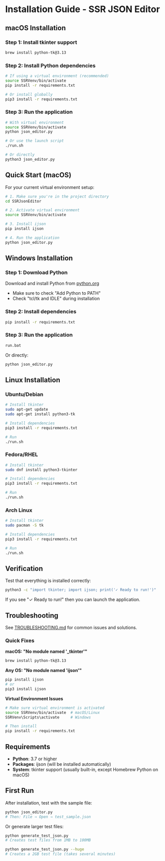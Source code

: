 # Installation Guide - SSR JSON Editor

## macOS Installation

### Step 1: Install tkinter support
```bash
brew install python-tk@3.13
```

### Step 2: Install Python dependencies
```bash
# If using a virtual environment (recommended)
source SSRVenv/bin/activate
pip install -r requirements.txt

# Or install globally
pip3 install -r requirements.txt
```

### Step 3: Run the application
```bash
# With virtual environment
source SSRVenv/bin/activate
python json_editor.py

# Or use the launch script
./run.sh

# Or directly
python3 json_editor.py
```

## Quick Start (macOS)

For your current virtual environment setup:

```bash
# 1. Make sure you're in the project directory
cd SSRJsonEditor

# 2. Activate virtual environment
source SSRVenv/bin/activate

# 3. Install ijson
pip install ijson

# 4. Run the application
python json_editor.py
```

## Windows Installation

### Step 1: Download Python
Download and install Python from [python.org](https://www.python.org/downloads/)
- Make sure to check "Add Python to PATH"
- Check "tcl/tk and IDLE" during installation

### Step 2: Install dependencies
```cmd
pip install -r requirements.txt
```

### Step 3: Run the application
```cmd
run.bat
```

Or directly:
```cmd
python json_editor.py
```

## Linux Installation

### Ubuntu/Debian
```bash
# Install tkinter
sudo apt-get update
sudo apt-get install python3-tk

# Install dependencies
pip3 install -r requirements.txt

# Run
./run.sh
```

### Fedora/RHEL
```bash
# Install tkinter
sudo dnf install python3-tkinter

# Install dependencies
pip3 install -r requirements.txt

# Run
./run.sh
```

### Arch Linux
```bash
# Install tkinter
sudo pacman -S tk

# Install dependencies
pip3 install -r requirements.txt

# Run
./run.sh
```

## Verification

Test that everything is installed correctly:

```bash
python3 -c "import tkinter; import ijson; print('✓ Ready to run!')"
```

If you see "✓ Ready to run!" then you can launch the application.

## Troubleshooting

See [TROUBLESHOOTING.md](TROUBLESHOOTING.md) for common issues and solutions.

### Quick Fixes

**macOS: "No module named '_tkinter'"**
```bash
brew install python-tk@3.13
```

**Any OS: "No module named 'ijson'"**
```bash
pip install ijson
# or
pip3 install ijson
```

**Virtual Environment Issues**
```bash
# Make sure virtual environment is activated
source SSRVenv/bin/activate  # macOS/Linux
SSRVenv\Scripts\activate     # Windows

# Then install
pip install -r requirements.txt
```

## Requirements

- **Python**: 3.7 or higher
- **Packages**: ijson (will be installed automatically)
- **System**: tkinter support (usually built-in, except Homebrew Python on macOS)

## First Run

After installation, test with the sample file:

```bash
python json_editor.py
# Then: File → Open → test_sample.json
```

Or generate larger test files:

```bash
python generate_test_json.py
# Creates test files from 1MB to 100MB

python generate_test_json.py --huge
# Creates a 2GB test file (takes several minutes)
```
